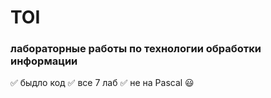 # TOI
### лабораторные работы по технологии обработки информации
:white_check_mark: быдло код
:white_check_mark: все 7 лаб
:white_check_mark: не на Pascal
:smiley:
